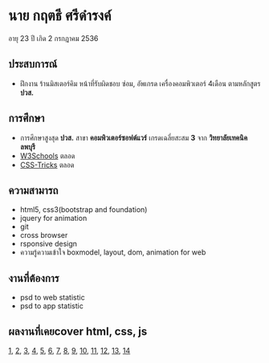 # นาย กฤตธี ศรีดำรงค์
อายุ 23 ปี เกิด 2 กรกฎาคม 2536
## ประสบการณ์
- ฝึกงาน ร้านมิสเตอร์คิม หน้าที่รับผิดชอบ ซ่อม, อัพเกรด เครื่องคอมพิวเตอร์ 4เดือน ตามหลักสูตร **ปวส.**
## การศึกษา
- การศึกษาสูงสุด **ปวส.** สาขา **คอมพิวเตอร์ซอฟต์แวร์** เกรดเฉลี่ยสะสม **3** จาก **วิทยาลัยเทคนิคลพบุรี**
- [W3Schools](https://www.w3schools.com/) ตลอด
- [CSS-Tricks](https://css-tricks.com/) ตลอด
##  ความสามารถ 
- html5, css3(bootstrap and foundation)
- jquery for animation
- git
- cross browser
- rsponsive design 
- ความรู้ความเข้าใจ boxmodel, layout, dom, animation for web
## งานที่ต้องการ 
- psd to web statistic
- psd to app statistic
## ผลงานที่เคยcover html, css, js
[1](http://htmlpreview.github.io/?https://github.com/kriteeT/portfolio/blob/master/work/About-me/index.html), 
 [2](http://htmlpreview.github.io/?https://github.com/kriteeT/portfolio/blob/master/work/social/index.html),
 [3](http://htmlpreview.github.io/?https://github.com/kriteeT/portfolio/blob/master/work/Gourmet/index.html),
 [4](http://htmlpreview.github.io/?https://github.com/kriteeT/portfolio/blob/master/work/PHOTOLIO/index.html),
 [5](http://htmlpreview.github.io/?https://github.com/kriteeT/portfolio/blob/master/work/Wedding/index.html),
 [6](http://htmlpreview.github.io/?https://github.com/kriteeT/portfolio/blob/master/work/admin/index.html),
 [7](http://htmlpreview.github.io/?https://github.com/kriteeT/portfolio/blob/master/work/blog/index.html),
 [8](http://htmlpreview.github.io/?https://github.com/kriteeT/portfolio/blob/master/work/doe/index.html),
 [9](http://htmlpreview.github.io/?https://github.com/kriteeT/portfolio/blob/master/work/hotel/index.html),
 [10](http://htmlpreview.github.io/?https://github.com/kriteeT/portfolio/blob/master/work/laptop/index.html),
 [11](http://htmlpreview.github.io/?https://github.com/kriteeT/portfolio/blob/master/work/lmpreaz/index.html),
 [12](http://htmlpreview.github.io/?https://github.com/kriteeT/portfolio/blob/master/work/shop/index.html),
 [13](http://htmlpreview.github.io/?https://github.com/kriteeT/portfolio/blob/master/work/practice/index.html),
 [14](http://htmlpreview.github.io/?https://github.com/kriteeT/portfolio/blob/uploadfile14/work/mailbox/index.html)

